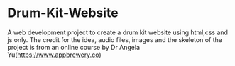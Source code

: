 # Drum-Kit-Website
A web development project to create a drum kit website using html,css and js only. The credit for the idea, audio files, images and the skeleton of the project is from an online course by Dr Angela Yu(https://www.appbrewery.co)
